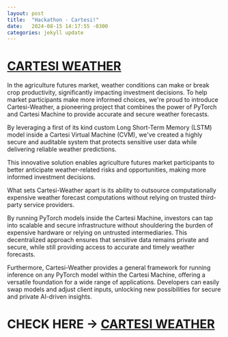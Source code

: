 ```yaml
---
layout: post
title:  "Hackathon - Cartesi!"
date:   2024-08-15 14:17:55 -0300
categories: jekyll update
---
```


# [CARTESI WEATHER](https://github.com/sarmentow/cartesi-weather) 

In the agriculture futures market, weather conditions can make or break crop productivity, significantly impacting investment decisions. To help market participants make more informed choices, we're proud to introduce Cartesi-Weather, a pioneering project that combines the power of PyTorch and Cartesi Machine to provide accurate and secure weather forecasts.

By leveraging a first of its kind custom Long Short-Term Memory (LSTM) model inside a Cartesi Virtual Machine (CVM), we've created a highly secure and auditable system that protects sensitive user data while delivering reliable weather predictions.

This innovative solution enables agriculture futures market participants to better anticipate weather-related risks and opportunities, making more informed investment decisions.

What sets Cartesi-Weather apart is its ability to outsource computationally expensive weather forecast computations without relying on trusted third-party service providers.

By running PyTorch models inside the Cartesi Machine, investors can tap into scalable and secure infrastructure without shouldering the burden of expensive hardware or relying on untrusted intermediaries. This decentralized approach ensures that sensitive data remains private and secure, while still providing access to accurate and timely weather forecasts.

Furthermore, Cartesi-Weather provides a general framework for running inference on any PyTorch model within the Cartesi Machine, offering a versatile foundation for a wide range of applications. Developers can easily swap models and adjust client inputs, unlocking new possibilities for secure and private AI-driven insights.

# CHECK HERE -> [CARTESI WEATHER](https://github.com/sarmentow/cartesi-weather)